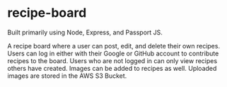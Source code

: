 # recipe-board
Built primarily using Node, Express, and Passport JS.

A recipe board where a user can post, edit, and delete their own recipes.
Users can log in either with their Google or GitHub account to contribute recipes to the board. 
Users who are not logged in can only view recipes others have created.
Images can be added to recipes as well. Uploaded images are stored in the AWS S3 Bucket.
